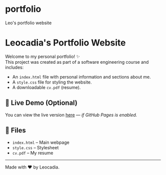 # portfolio
Leo's portfolio website
# Leocadia's Portfolio Website

Welcome to my personal portfolio! ✨  
This project was created as part of a software engineering course and includes:

- An `index.html` file with personal information and sections about me.
- A `style.css` file for styling the website.
- A downloadable `cv.pdf` (resume).

## 🔗 Live Demo (Optional)
You can view the live version [here](https://your-github-username.github.io/portfolio) — *if GitHub Pages is enabled.*

## 📁 Files
- `index.html` – Main webpage
- `style.css` – Stylesheet
- `cv.pdf` – My resume

---

Made with ❤️ by Leocadia.
